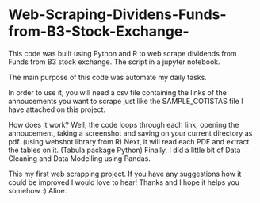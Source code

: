 # Web-Scraping-Dividens-Funds-from-B3-Stock-Exchange-
This code was built using Python and R to web scrape dividends from Funds from B3 stock exchange. The script in a jupyter notebook.

The main purpose of this code was  automate my daily tasks. 

In order to use it, you will need a csv file containing the links of the annoucements you want to scrape just like the SAMPLE_COTISTAS file I have attached on this project. 

How does it work? 
Well, the code loops through each link, opening the annoucement, taking a screenshot and saving on your current directory as pdf. (using webshot library from R) 
Next, it will read each PDF and extract the tables on it. (Tabula package Python)
Finally, I did a little bit of Data Cleaning and Data Modelling using Pandas. 

This my first web scrapping project. If you have any suggestions how it could be improved I would love to hear! Thanks and I hope it helps you somehow :) Aline. 
